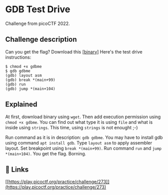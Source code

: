 
# GDB Test Drive

Challenge from picoCTF 2022.



## Challenge description

Can you get the flag?
Download this [[binary]](https://artifacts.picoctf.net/c/116/gdbme)
Here's the test drive instructions:
```linux
$ chmod +x gdbme
$ gdb gdbme
(gdb) layout asm
(gdb) break *(main+99)
(gdb) run
(gdb) jump *(main+104)
```

## Explained

At first, download binary using ```wget```. Then add execution permission using ```chmod +x gdbme```. You can find out what type it is using ```file``` and what is inside using ```strings```. This time, using ```strings``` is not enought ;-)

Run command as it is in description: ```gdb gdbme```. You may have to install gdb using command ```apt install gdb```. Type ```layout asm``` to apply assembler layout. Set breakpoint using ```break *(main+99)```. Run command ```run``` and ```jump *(main+104)```. You get the flag. Borning.


## 🔗 Links
[[https://play.picoctf.org/practice/challenge/273]](https://play.picoctf.org/practice/challenge/273)

